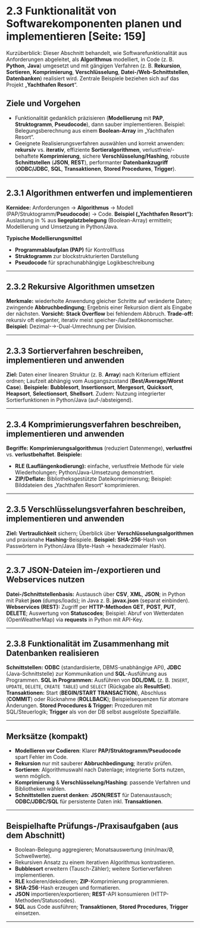 # 2.3 Funktionalität von Softwarekomponenten planen und implementieren [Seite: 159]

Kurzüberblick: Dieser Abschnitt behandelt, wie Softwarefunktionalität aus Anforderungen abgeleitet, als **Algorithmus** modelliert, in Code (z. B. **Python**, **Java**) umgesetzt und mit gängigen Verfahren (z. B. **Rekursion**, **Sortieren**, **Komprimierung**, **Verschlüsselung**, **Datei-/Web-Schnittstellen**, **Datenbanken**) realisiert wird. Zentrale Beispiele beziehen sich auf das Projekt „**Yachthafen Resort**“.

## Ziele und Vorgehen

* Funktionalität gedanklich präzisieren (**Modellierung** mit **PAP**, **Struktogramm**, **Pseudocode**), dann sauber implementieren. Beispiel: Belegungsberechnung aus einem **Boolean-Array** im „Yachthafen Resort“. 
* Geeignete Realisierungsverfahren auswählen und korrekt anwenden: **rekursiv** vs. **iterativ**, effiziente **Sortieralgorithmen**, verlustfreie/-behaftete **Komprimierung**, sichere **Verschlüsselung/Hashing**, robuste **Schnittstellen** (**JSON**, **REST**), performanter **Datenbankzugriff** (**ODBC/JDBC**, **SQL**, **Transaktionen**, **Stored Procedures**, **Trigger**).

---

## 2.3.1 Algorithmen entwerfen und implementieren

**Kernidee:** Anforderungen → **Algorithmus** → Modell (PAP/Struktogramm/**Pseudocode**) → Code.
**Beispiel („Yachthafen Resort“):** Auslastung in % aus **liegeplatzbelegung** (Boolean-Array) ermitteln; Modellierung und Umsetzung in Python/Java.

**Typische Modellierungsmittel**

* **Programmablaufplan (PAP)** für Kontrollfluss
* **Struktogramm** zur blockstrukturierten Darstellung
* **Pseudocode** für sprachunabhängige Logikbeschreibung 

---

## 2.3.2 Rekursive Algorithmen umsetzen

**Merkmale:** wiederholte Anwendung gleicher Schritte auf veränderte Daten; zwingende **Abbruchbedingung**; Ergebnis einer Rekursion dient als Eingabe der nächsten. **Vorsicht:** **Stack Overflow** bei fehlendem Abbruch. **Trade-off:** rekursiv oft eleganter, iterativ meist speicher-/laufzeitökonomischer. **Beispiel:** Dezimal-→-Dual-Umrechnung per Division.

---

## 2.3.3 Sortierverfahren beschreiben, implementieren und anwenden

**Ziel:** Daten einer linearen Struktur (z. B. **Array**) nach Kriterium effizient ordnen; Laufzeit abhängig vom Ausgangszustand (**Best/Average/Worst Case**). **Beispiele:** **Bubblesort**, **Insertionsort**, **Mergesort**, **Quicksort**, **Heapsort**, **Selectionsort**, **Shellsort**. Zudem: Nutzung integrierter Sortierfunktionen in Python/Java (auf-/absteigend).

---

## 2.3.4 Komprimierungsverfahren beschreiben, implementieren und anwenden

**Begriffe:** **Komprimierungsalgorithmus** (reduziert Datenmenge), **verlustfrei** vs. **verlustbehaftet**.
**Beispiele:**

* **RLE (Lauflängenkodierung):** einfache, verlustfreie Methode für viele Wiederholungen; Python/Java-Umsetzung demonstriert. 
* **ZIP/Deflate:** Bibliotheksgestützte Dateikomprimierung; Beispiel: Bilddateien des „Yachthafen Resort“ komprimieren.

---

## 2.3.5 Verschlüsselungsverfahren beschreiben, implementieren und anwenden

**Ziel:** **Vertraulichkeit** sichern; Überblick über **Verschlüsselungsalgorithmen** und praxisnahe **Hashing**-Beispiele.
**Beispiel:** **SHA-256**-Hash von Passwörtern in Python/Java (Byte-Hash → hexadezimaler Hash). 

---

## 2.3.7 JSON-Dateien im-/exportieren und Webservices nutzen

**Datei-/Schnittstellenbasis:** Austausch über **CSV**, **XML**, **JSON**; in Python mit Paket **json** (dumps/loads); in Java z. B. **javax.json** (separat einbinden).
**Webservices (REST):** Zugriff per **HTTP-Methoden** **GET**, **POST**, **PUT**, **DELETE**; Auswertung von **Statuscodes**; Beispiel: Abruf von Wetterdaten (OpenWeatherMap) via **requests** in Python mit API-Key.

---

## 2.3.8 Funktionalität im Zusammenhang mit Datenbanken realisieren

**Schnittstellen:** **ODBC** (standardisierte, DBMS-unabhängige API), **JDBC** (Java-Schnittstelle) zur Kommunikation und **SQL**-Ausführung aus Programmen. 
**SQL in Programmen:** Ausführen von **DDL/DML** (z. B. `INSERT`, `UPDATE`, `DELETE`, `CREATE TABLE`) und `SELECT` (Rückgabe als **ResultSet**). 
**Transaktionen:** Start (**BEGIN/START TRANSACTION**), Abschluss (**COMMIT**) oder Rücknahme (**ROLLBACK**); Beispielsequenzen für atomare Änderungen. 
**Stored Procedures & Trigger:** Prozeduren mit SQL/Steuerlogik; **Trigger** als von der DB selbst ausgelöste Spezialfälle. 

---

## Merksätze (kompakt)

* **Modellieren vor Codieren**: Klarer **PAP/Struktogramm/Pseudocode** spart Fehler im Code. 
* **Rekursion** nur mit sauberer **Abbruchbedingung**; iterativ prüfen. 
* **Sortieren**: Algorithmuswahl nach Datenlage; integrierte Sorts nutzen, wenn möglich. 
* **Komprimierung** & **Verschlüsselung/Hashing**: passende Verfahren und Bibliotheken wählen.
* **Schnittstellen zuerst denken**: **JSON/REST** für Datenaustausch; **ODBC/JDBC/SQL** für persistente Daten inkl. **Transaktionen**.

---

## Beispielhafte Prüfungs-/Praxisaufgaben (aus dem Abschnitt)

* Boolean-Belegung aggregieren; Monatsauswertung (min/max/Ø, Schwellwerte). 
* Rekursiven Ansatz zu einem iterativen Algorithmus kontrastieren. 
* **Bubblesort** erweitern (Tausch-Zähler); weitere Sortierverfahren implementieren. 
* **RLE** kodieren/dekodieren; **ZIP**-Komprimierung programmieren.
* **SHA-256**-Hash erzeugen und formatieren. 
* **JSON** importieren/exportieren; **REST**-API konsumieren (HTTP-Methoden/Statuscodes). 
* **SQL** aus Code ausführen; **Transaktionen**, **Stored Procedures**, **Trigger** einsetzen.

---
